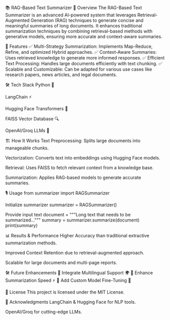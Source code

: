 📚 RAG-Based Text Summarizer
🚀 Overview
The RAG-Based Text Summarizer is an advanced AI-powered system that leverages Retrieval-Augmented Generation (RAG) techniques to generate concise and meaningful summaries of long documents. It enhances traditional summarization techniques by combining retrieval-based methods with generative models, ensuring more accurate and context-aware summaries.

🎯 Features
✅ Multi-Strategy Summarization: Implements Map-Reduce, Refine, and optimized Hybrid approaches. ✅ Context-Aware Summaries: Uses retrieved knowledge to generate more informed responses. ✅ Efficient Text Processing: Handles large documents efficiently with text chunking. ✅ Scalable and Customizable: Can be adapted for various use cases like research papers, news articles, and legal documents.

🛠️ Tech Stack
Python 🐍

LangChain ⚡

Hugging Face Transformers 🤗

FAISS Vector Database 🔍

OpenAI/Groq LLMs 🧠

🏗️ How It Works
Text Preprocessing: Splits large documents into manageable chunks.

Vectorization: Converts text into embeddings using Hugging Face models.

Retrieval: Uses FAISS to fetch relevant context from a knowledge base.

Summarization: Applies RAG-based models to generate accurate summaries.

🎙️ Usage
from summarizer import RAGSummarizer

Initialize summarizer
summarizer = RAGSummarizer()

Provide input text
document = """Long text that needs to be summarized...""" summary = summarizer.summarize(document) print(summary)

📊 Results & Performance
Higher Accuracy than traditional extractive summarization methods.

Improved Context Retention due to retrieval-augmented approach.

Scalable for large documents and multi-page reports.

🛠️ Future Enhancements
🔹 Integrate Multilingual Support 🌍 🔹 Enhance Summarization Speed ⚡ 🔹 Add Custom Model Fine-Tuning 🎯

📜 License
This project is licensed under the MIT License.

🌟 Acknowledgments
LangChain & Hugging Face for NLP tools.

OpenAI/Groq for cutting-edge LLMs.
